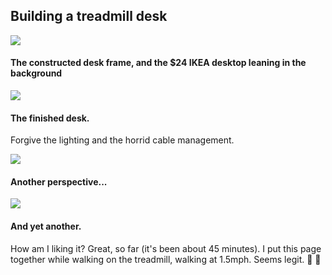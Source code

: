 ## Building a treadmill desk

![](https://raw.github.com/rick/rick.github.io/master/treadmill_desk/images/frame.jpg)

#### The constructed desk frame, and the $24 IKEA desktop leaning in the background


![](https://raw.github.com/rick/rick.github.io/master/treadmill_desk/images/finished_1.jpg)

#### The finished desk.  

Forgive the lighting and the horrid cable management.  

![](https://raw.github.com/rick/rick.github.io/master/treadmill_desk/images/finished_2.jpg)

#### Another perspective...

![](https://raw.github.com/rick/rick.github.io/master/treadmill_desk/images/finished_3.jpg)

#### And yet another.


How am I liking it?  Great, so far (it's been about 45 minutes).  I put this page together while walking on the treadmill, walking at 1.5mph.  Seems legit.  :metal: :walking:
